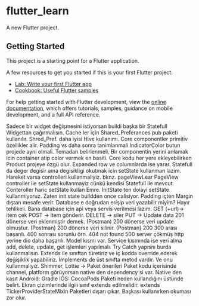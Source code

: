# flutter_learn

A new Flutter project.

## Getting Started

This project is a starting point for a Flutter application.

A few resources to get you started if this is your first Flutter project:

- [Lab: Write your first Flutter app](https://docs.flutter.dev/get-started/codelab)
- [Cookbook: Useful Flutter samples](https://docs.flutter.dev/cookbook)

For help getting started with Flutter development, view the
[online documentation](https://docs.flutter.dev/), which offers tutorials,
samples, guidance on mobile development, and a full API reference.

Sadece bir widget değişmesini istiyorsan buildi başka bir Statefull Widgettan çağırmalısın.
Cache ler için Shared_Preferances pub paketi kullanılır.
Shred_Pref. daha iyisi Hive kullanımı.
Core componentler primitiv özellikler alir. Padding vs daha sonra tanimlanmali
IndicatorColor butun projede ayni olmali. Temadan belirlenmeli.
Bir componentin yerini anlamak icin container atip color vermek en basiti.
Core kodu her yere ekleyebilirken Product projeye özgü olur.
Expanded row ve columnlarda ise yarar.
Statefull da deger degisir ama degisikligi okutmak icin setState kullanman lazim.
Hareket varsa controlleri kullanmaliyiz. bknz. pageViewLear
PageView controller ile setState kullanmayiz cünkü kendisi Statefull ile mevcut.
Conteroller haric setState kullan Emre.
InitState ten dolayi setState kullanmiyoruz. Zaten init state buildden once calisiyor.
Padding içten Margin dıştan mesafe verir.
Database e doğrudan erişip veri yazabilir miyim? Hayır tehlikeli.
Bana database için api veya servis verilmesi lazım.
GET (+url)-> item çek POST -> item gönderir. DELETE -> siler PUT -> Update data
201 dönerse veri eklenmiştir demek. (Postman)
200 dönerse veri update olmuştur. (Postman)
200 dönerse veri silinir. (Postman)
200 300 arası başarılı.
400 sonrası sorunlu örn. 404 not found 
500 server çökmüş
http yerine dio daha başarılı.
Model kısmı var. Service kısmında ise veri alma add, delete, update, get işlemleri yapılmalı. Try Catch yapısnı burda kullanmalısın.
Extends ile sınıftan türetiriz ve iç kodda override ederek değişiklik yapabiliriz.
Implements de üst sınıfta metod vardır. Ve onu kullanmalıyız.
Shimmer, Lottie -> Paket önerileri
Paket kodu içerisinde channel, platform görüyorsan native den dependency si var.
Native den kasıt Android: Gradle IOS: CocoaPods
Paketi neden kullandığını üstünde belirt.
Ekran çizimlerinde ilgili sınıf extends edilmelidir. extends TickerProviderStateMixin
Paketleri dışarı çıkar. Başkası kullanırken okuması zor olur.